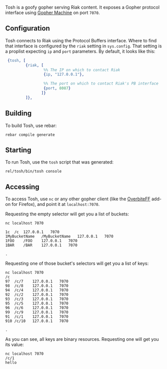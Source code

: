 Tosh is a goofy gopher serving Riak content. It exposes a Gopher
protocol interface using
[Gopher Machine](https://github.com/beerriot/goma) on port `7070`.

## Configuration

Tosh connects to Riak using the Protocol Buffers interface. Where to
find that interface is configured by the `riak` setting in
`sys.config`. That setting is a proplist expecting `ip` and `port`
parameters. By default, it looks like this:

```erlang
 {tosh, [
         {riak, [
                 %% The IP on which to contact Riak
                 {ip, "127.0.0.1"},

                 %% The port on which to contact Riak's PB interface
                 {port, 8087}
                ]}
         ]},
```

## Building

To build Tosh, use rebar:

```shell
rebar compile generate
```

## Starting

To run Tosh, use the `tosh` script that was generated:

```shell
rel/tosh/bin/tosh console
```

## Accessing

To access Tosh, use `nc` or any other gopher client (like the
[OverbiteFF](https://addons.mozilla.org/en-us/firefox/addon/overbiteff/)
add-on for Firefox), and point it at `localhost:7070`.

Requesting the empty selector will get you a list of buckets:

```shell
nc localhost 7070

1c	/c	127.0.0.1	7070
1MyBucketName	/MyBucketName	127.0.0.1	7070
1FOO	/FOO	127.0.0.1	7070
1BAR	/BAR	127.0.0.1	7070

.
```

Requesting one of those bucket's selectors will get you a list of keys:

```shell
nc localhost 7070
/c
97	/c/7	127.0.0.1	7070
98	/c/8	127.0.0.1	7070
94	/c/4	127.0.0.1	7070
92	/c/2	127.0.0.1	7070
93	/c/3	127.0.0.1	7070
95	/c/5	127.0.0.1	7070
96	/c/6	127.0.0.1	7070
99	/c/9	127.0.0.1	7070
91	/c/1	127.0.0.1	7070
910	/c/10	127.0.0.1	7070

.
```

As you can see, all keys are binary resources. Requesting one will get
you its value:

```shell
nc localhost 7070
/c/1
hello
```

